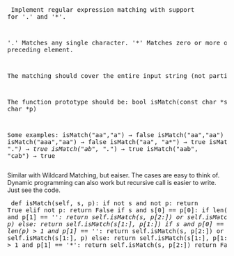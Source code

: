 <backquote><pre>
Implement regular expression matching with support for '.' and '*'.

'.' Matches any single character.
'*' Matches zero or more of the preceding element.

The matching should cover the entire input string (not partial).

The function prototype should be:
bool isMatch(const char *s, const char *p)

Some examples:
isMatch("aa","a") → false
isMatch("aa","aa") → true
isMatch("aaa","aa") → false
isMatch("aa", "a*") → true
isMatch("aa", ".*") → true
isMatch("ab", ".*") → true
isMatch("aab", "c*a*b") → true
</backquote></pre>

Similar with Wildcard Matching, but eaiser. The cases are easy to think of.
Dynamic programming can also work but recursive call is easier to write. Just see the code.

<backquote><pre>
   def isMatch(self, s, p):
        if not s and not p:
            return True
        elif not p:
            return False
        if s and s[0] == p[0]:
            if len(p) > 1 and p[1] == '*':
                return self.isMatch(s, p[2:]) or self.isMatch(s[1:], p)
            else:
                return self.isMatch(s[1:], p[1:])
        if s and p[0] == '.':
            if len(p) > 1 and p[1] == '*':
                return self.isMatch(s, p[2:]) or self.isMatch(s[1:], p)
            else:
                return self.isMatch(s[1:], p[1:])
        if len(p) > 1 and p[1] == '*':
            return self.isMatch(s, p[2:])
        return False
</backquote></pre>